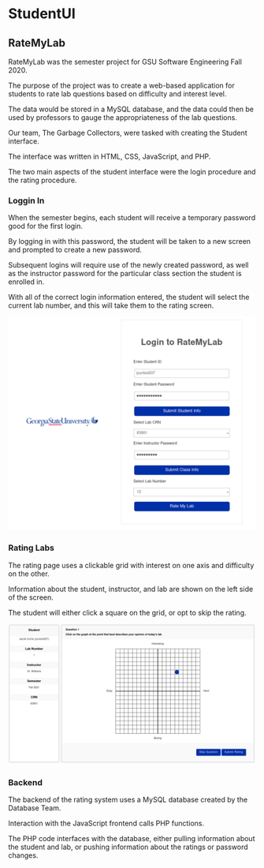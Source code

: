 # StudentUI

## RateMyLab

RateMyLab was the semester project for GSU Software Engineering Fall 2020.

The purpose of the project was to create a web-based application for students to rate lab questions based on difficulty and interest level. 

The data would be stored in a MySQL database, and the data could then be used by professors to gauge the appropriateness of the lab questions.

Our team, The Garbage Collectors, were tasked with creating the Student interface.

The interface was written in HTML, CSS, JavaScript, and PHP. 

The two main aspects of the student interface were the login procedure and the rating procedure. 

### Loggin In

When the semester begins, each student will receive a temporary password good for the first login. 

By logging in with this password, the student will be taken to a new screen and prompted to create 
a new password.

Subsequent logins will require use of the newly created password, as well as the instructor password 
for the particular class section the student is enrolled in.

With all of the correct login information entered, the student will select the current lab number, and 
this will take them to the rating screen.

![Login Picture](img/login-page.png)

### Rating Labs

The rating page uses a clickable grid with interest on one axis and difficulty on the other. 

Information about the student, instructor, and lab are shown on the left side of the screen. 

The student will either click a square on the grid, or opt to skip the rating. 

![Rating Picture](img/rating-grid.png)

### Backend

The backend of the rating system uses a MySQL database created by the Database Team. 

Interaction with the JavaScript frontend calls PHP functions.

The PHP code interfaces with the database, either pulling information about the student and lab, 
or pushing information about the ratings or password changes. 

